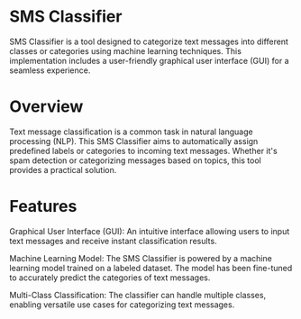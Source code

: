 # SMS Classifier

SMS Classifier is a tool designed to categorize text messages into different classes or categories using machine learning techniques. This implementation includes a user-friendly graphical user interface (GUI) for a seamless experience.

# Overview

Text message classification is a common task in natural language processing (NLP). This SMS Classifier aims to automatically assign predefined labels or categories to incoming text messages. Whether it's spam detection or categorizing messages based on topics, this tool provides a practical solution.

# Features

Graphical User Interface (GUI): An intuitive interface allowing users to input text messages and receive instant classification results.

Machine Learning Model: The SMS Classifier is powered by a machine learning model trained on a labeled dataset. The model has been fine-tuned to accurately predict the categories of text messages.

Multi-Class Classification: The classifier can handle multiple classes, enabling versatile use cases for categorizing text messages.
